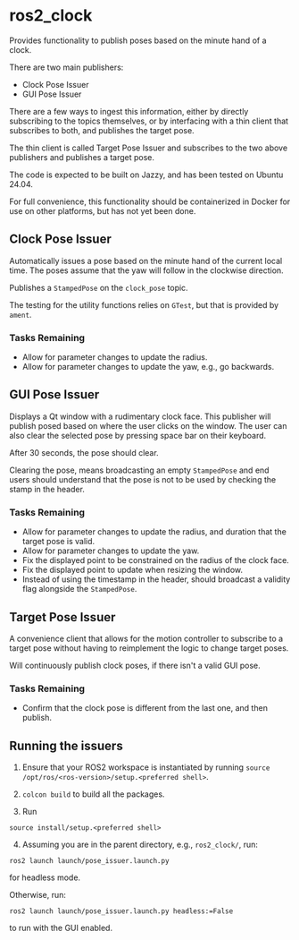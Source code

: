 # ros2_clock

Provides functionality to publish poses based on the minute hand of a clock.

There are two main publishers:
- Clock Pose Issuer
- GUI Pose Issuer

There are a few ways to ingest this information, either by directly subscribing
to the topics themselves, or by interfacing with a thin client that subscribes
to both, and publishes the target pose.

The thin client is called Target Pose Issuer and subscribes to the two above
publishers and publishes a target pose.

The code is expected to be built on Jazzy, and has been tested on Ubuntu 24.04.

For full convenience, this functionality should be containerized in Docker for
use on other platforms, but has not yet been done.

## Clock Pose Issuer
Automatically issues a pose based on the minute hand of the current local time.
The poses assume that the yaw will follow in the clockwise direction.

Publishes a `StampedPose` on the `clock_pose` topic.

The testing for the utility functions relies on `GTest`, but that is provided by
`ament`.

### Tasks Remaining
- Allow for parameter changes to update the radius.
- Allow for parameter changes to update the yaw, e.g., go backwards.

## GUI Pose Issuer
Displays a Qt window with a rudimentary clock face. This publisher will publish
posed based on where the user clicks on the window. The user can also clear the
selected pose by pressing space bar on their keyboard.

After 30 seconds, the pose should clear.

Clearing the pose, means broadcasting an empty `StampedPose` and end users
should understand that the pose is not to be used by checking the stamp in the
header.

### Tasks Remaining
- Allow for parameter changes to update the radius, and duration that the target
    pose is valid.
- Allow for parameter changes to update the yaw.
- Fix the displayed point to be constrained on the radius of the clock face.
- Fix the displayed point to update when resizing the window.
- Instead of using the timestamp in the header, should broadcast a validity flag
    alongside the `StampedPose`.

## Target Pose Issuer
A convenience client that allows for the motion controller to subscribe to a
target pose without having to reimplement the logic to change target poses.

Will continuously publish clock poses, if there isn't a valid GUI pose.

### Tasks Remaining
- Confirm that the clock pose is different from the last one, and then publish.

## Running the issuers
1. Ensure that your ROS2 workspace is instantiated by running `source
/opt/ros/<ros-version>/setup.<preferred shell>`.

2. `colcon build` to build all the packages.

3. Run
```
source install/setup.<preferred shell>
```
4. Assuming you are in the parent directory, e.g., `ros2_clock/`, run:
```
ros2 launch launch/pose_issuer.launch.py
```
for headless mode.

Otherwise, run:
```
ros2 launch launch/pose_issuer.launch.py headless:=False
```
to run with the GUI enabled.
